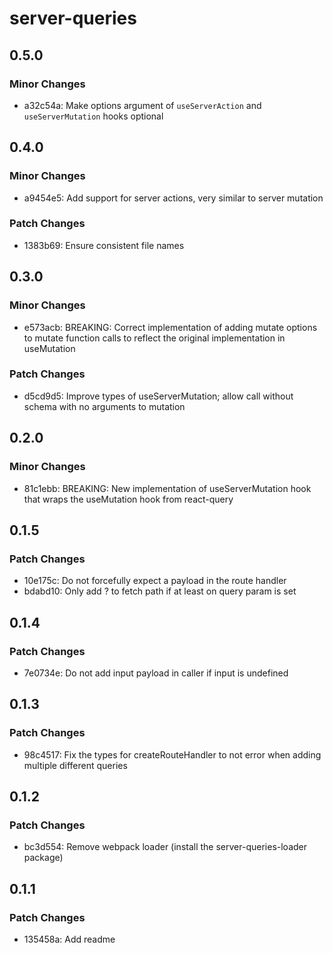 # server-queries

## 0.5.0

### Minor Changes

- a32c54a: Make options argument of `useServerAction` and `useServerMutation` hooks optional

## 0.4.0

### Minor Changes

- a9454e5: Add support for server actions, very similar to server mutation

### Patch Changes

- 1383b69: Ensure consistent file names

## 0.3.0

### Minor Changes

- e573acb: BREAKING: Correct implementation of adding mutate options to mutate function calls to reflect the original implementation in useMutation

### Patch Changes

- d5cd9d5: Improve types of useServerMutation; allow call without schema with no arguments to mutation

## 0.2.0

### Minor Changes

- 81c1ebb: BREAKING: New implementation of useServerMutation hook that wraps the useMutation hook from react-query

## 0.1.5

### Patch Changes

- 10e175c: Do not forcefully expect a payload in the route handler
- bdabd10: Only add ? to fetch path if at least on query param is set

## 0.1.4

### Patch Changes

- 7e0734e: Do not add input payload in caller if input is undefined

## 0.1.3

### Patch Changes

- 98c4517: Fix the types for createRouteHandler to not error when adding multiple different queries

## 0.1.2

### Patch Changes

- bc3d554: Remove webpack loader (install the server-queries-loader package)

## 0.1.1

### Patch Changes

- 135458a: Add readme
